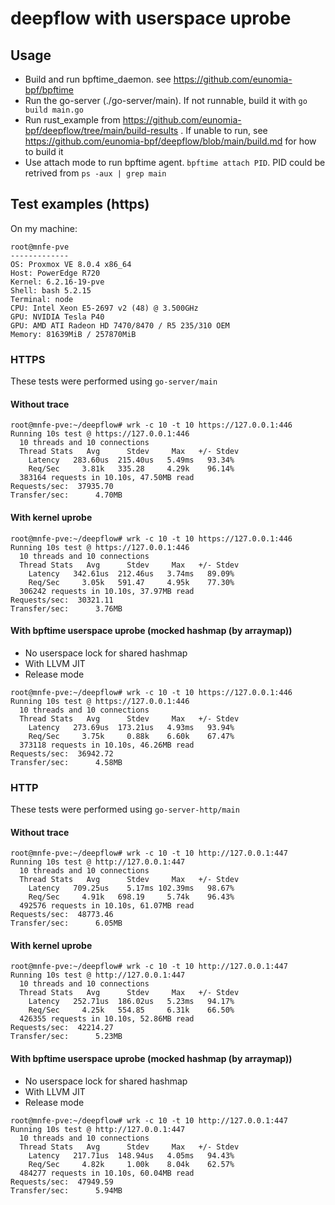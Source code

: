 # deepflow with userspace uprobe

## Usage
- Build and run bpftime_daemon. see https://github.com/eunomia-bpf/bpftime
- Run the go-server (./go-server/main). If not runnable, build it with `go build main.go`
- Run rust_example from https://github.com/eunomia-bpf/deepflow/tree/main/build-results . If unable to run, see https://github.com/eunomia-bpf/deepflow/blob/main/build.md for how to build it
- Use attach mode to run bpftime agent. `bpftime attach PID`. PID could be retrived from `ps -aux | grep main`

## Test examples (https)

On my machine:
```console
root@mnfe-pve 
------------- 
OS: Proxmox VE 8.0.4 x86_64 
Host: PowerEdge R720 
Kernel: 6.2.16-19-pve 
Shell: bash 5.2.15 
Terminal: node 
CPU: Intel Xeon E5-2697 v2 (48) @ 3.500GHz 
GPU: NVIDIA Tesla P40 
GPU: AMD ATI Radeon HD 7470/8470 / R5 235/310 OEM 
Memory: 81639MiB / 257870MiB 
```
### HTTPS
These tests were performed using `go-server/main`
#### Without trace
```console
root@mnfe-pve:~/deepflow# wrk -c 10 -t 10 https://127.0.0.1:446
Running 10s test @ https://127.0.0.1:446
  10 threads and 10 connections
  Thread Stats   Avg      Stdev     Max   +/- Stdev
    Latency   283.60us  215.40us   5.49ms   93.34%
    Req/Sec     3.81k   335.28     4.29k    96.14%
  383164 requests in 10.10s, 47.50MB read
Requests/sec:  37935.70
Transfer/sec:      4.70MB
```
#### With kernel uprobe
```console
root@mnfe-pve:~/deepflow# wrk -c 10 -t 10 https://127.0.0.1:446
Running 10s test @ https://127.0.0.1:446
  10 threads and 10 connections
  Thread Stats   Avg      Stdev     Max   +/- Stdev
    Latency   342.61us  212.46us   3.74ms   89.09%
    Req/Sec     3.05k   591.47     4.95k    77.30%
  306242 requests in 10.10s, 37.97MB read
Requests/sec:  30321.11
Transfer/sec:      3.76MB
```
#### With bpftime userspace uprobe (mocked hashmap (by arraymap))
- No userspace lock for shared hashmap
- With LLVM JIT
- Release mode
```console
root@mnfe-pve:~/deepflow# wrk -c 10 -t 10 https://127.0.0.1:446
Running 10s test @ https://127.0.0.1:446
  10 threads and 10 connections
  Thread Stats   Avg      Stdev     Max   +/- Stdev
    Latency   273.69us  173.21us   4.93ms   93.94%
    Req/Sec     3.75k     0.88k    6.60k    67.47%
  373118 requests in 10.10s, 46.26MB read
Requests/sec:  36942.72
Transfer/sec:      4.58MB
```
### HTTP
These tests were performed using `go-server-http/main`
#### Without trace
```console
root@mnfe-pve:~/deepflow# wrk -c 10 -t 10 http://127.0.0.1:447
Running 10s test @ http://127.0.0.1:447
  10 threads and 10 connections
  Thread Stats   Avg      Stdev     Max   +/- Stdev
    Latency   709.25us    5.17ms 102.39ms   98.67%
    Req/Sec     4.91k   698.19     5.74k    96.43%
  492576 requests in 10.10s, 61.07MB read
Requests/sec:  48773.46
Transfer/sec:      6.05MB
```
#### With kernel uprobe
```console
root@mnfe-pve:~/deepflow# wrk -c 10 -t 10 http://127.0.0.1:447
Running 10s test @ http://127.0.0.1:447
  10 threads and 10 connections
  Thread Stats   Avg      Stdev     Max   +/- Stdev
    Latency   252.71us  186.02us   5.23ms   94.17%
    Req/Sec     4.25k   554.85     6.31k    66.50%
  426355 requests in 10.10s, 52.86MB read
Requests/sec:  42214.27
Transfer/sec:      5.23MB
```
#### With bpftime userspace uprobe (mocked hashmap (by arraymap))
- No userspace lock for shared hashmap
- With LLVM JIT
- Release mode
```console
root@mnfe-pve:~/deepflow# wrk -c 10 -t 10 http://127.0.0.1:447
Running 10s test @ http://127.0.0.1:447
  10 threads and 10 connections
  Thread Stats   Avg      Stdev     Max   +/- Stdev
    Latency   217.71us  148.94us   4.05ms   94.43%
    Req/Sec     4.82k     1.00k    8.04k    62.57%
  484277 requests in 10.10s, 60.04MB read
Requests/sec:  47949.59
Transfer/sec:      5.94MB
```
